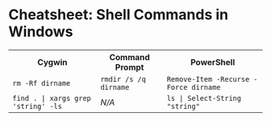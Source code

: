 # Cheatsheet: Shell Commands in Windows

<table>
    <tr>
        <th>Cygwin</th>
        <th>Command Prompt</th>
        <th>PowerShell</th>
    </tr>
    <tr>
      <td><code>rm -Rf dirname</code></td>
      <td><code>rmdir /s /q dirname</code></td>
      <td><code>Remove-Item -Recurse -Force dirname</code></td>
    </tr>
    <tr>
      <td><code>find . | xargs grep 'string' -ls</code></td>
      <td><em>N/A</em></td>
      <td><code>ls | Select-String "string"</code></td>
    </tr>
</table>